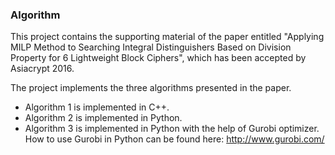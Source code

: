 ### Algorithm
This project contains the supporting material of the paper entitled "Applying MILP Method to Searching Integral Distinguishers Based on Division Property for 6 Lightweight Block Ciphers", which has been accepted by Asiacrypt 2016.

The project implements the three algorithms presented in the paper.

- Algorithm 1 is implemented in C++. 
- Algorithm 2 is implemented in Python.
- Algorithm 3 is implemented in Python with the help of Gurobi optimizer. How to use Gurobi in Python can be found here: http://www.gurobi.com/
